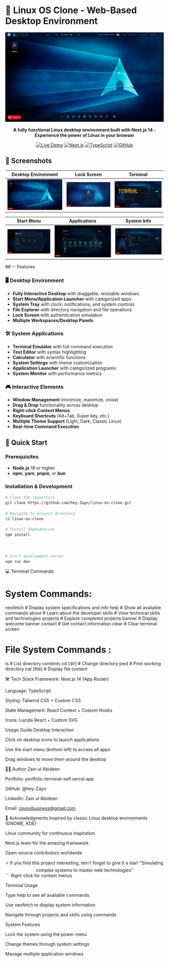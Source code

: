 # 🐧 Linux OS Clone - Web-Based Desktop Environment

<div align="center">

![Linux OS Clone](./public/Home.png)

**A fully functional Linux desktop environment built with Next.js 14 - Experience the power of Linux in your browser**

[![Live Demo](https://img.shields.io/badge/🌐_Live_Demo-00ff00?style=for-the-badge&logo=vercel&logoColor=black)](https://your-live-demo-link.vercel.app)
[![Next.js](https://img.shields.io/badge/Next.js-14-000000?style=for-the-badge&logo=next.js&logoColor=white)](https://nextjs.org)
[![TypeScript](https://img.shields.io/badge/TypeScript-3178C6?style=for-the-badge&logo=typescript&logoColor=white)](https://typescriptlang.org)
[![GitHub](https://img.shields.io/badge/GitHub-181717?style=for-the-badge&logo=github&logoColor=white)](https://github.com/hey-Zayn)

</div>

## 📸 Screenshots

<div align="center">

| Desktop Environment | Lock Screen | Terminal |
|---------------------|-------------|----------|
| ![Desktop](./public/Home.png) | ![Lock Screen](./public/lockscreen.png) | ![Terminal](./public/terminal.png) |

| Start Menu | Applications | System Info |
|------------|--------------|-------------|
| ![Start Menu](./public/startupmenu.png) | ![Apps](./public/apps.png) | ![Neofetch](./public/neofetch.png) |

</div>
## ✨ Features

### 🖥️ Desktop Environment
- **Fully Interactive Desktop** with draggable, resizable windows
- **Start Menu/Application Launcher** with categorized apps
- **System Tray** with clock, notifications, and system controls
- **File Explorer** with directory navigation and file operations
- **Lock Screen** with authentication simulation
- **Multiple Workspaces/Desktop Panels**

### 🛠️ System Applications
- **Terminal Emulator** with full command execution
- **Text Editor** with syntax highlighting
- **Calculator** with scientific functions
- **System Settings** with theme customization
- **Application Launcher** with categorized programs
- **System Monitor** with performance metrics

### 🎮 Interactive Elements
- **Window Management** (minimize, maximize, close)
- **Drag & Drop** functionality across desktop
- **Right-click Context Menus**
- **Keyboard Shortcuts** (Alt+Tab, Super key, etc.)
- **Multiple Theme Support** (Light, Dark, Classic Linux)
- **Real-time Command Execution**

## 🚀 Quick Start

### Prerequisites
- **Node.js** 18 or higher
- **npm**, **yarn**, **pnpm**, or **bun**

### Installation & Development

```bash
# Clone the repository
git clone https://github.com/hey-Zayn/linux-os-clone.git

# Navigate to project directory
cd linux-os-clone

# Install dependencies
npm install



# Start development server
npm run dev


````

💻 Terminal Commands

# System Commands:

neofetch      # Display system specifications and info
help          # Show all available commands
about         # Learn about the developer
skills        # View technical skills and technologies
projects      # Explore completed projects
banner        # Display welcome banner
contact       # Get contact information
clear         # Clear terminal screen


# File System Commands : 
ls            # List directory contents
cd [dir]      # Change directory
pwd           # Print working directory
cat [file]    # Display file content


🛠️ Tech Stack
Framework: Next.js 14 (App Router)

Language: TypeScript

Styling: Tailwind CSS + Custom CSS

State Management: React Context + Custom Hooks

Icons: Lucide React + Custom SVG




Usage Guide
Desktop Interaction

Click on desktop icons to launch applications

Use the start menu (bottom left) to access all apps

Drag windows to move them around the desktop


👨‍💻 Author
Zain ul Abideen

Portfolio: portfolio-terminal-self.vercel.app

GitHub: @hey-Zayn

LinkedIn: Zain ul Abideen

Email: zaynobusiness@gmail.com

🙏 Acknowledgments
Inspired by classic Linux desktop environments (GNOME, KDE)

Linux community for continuous inspiration

Next.js team for the amazing framework

Open-source contributors worldwide


<div align="center">
⭐ If you find this project interesting, don't forget to give it a star!
"Simulating complex systems to master web technologies"

</div> ```
Right-click for context menus

Terminal Usage

Type help to see all available commands

Use neofetch to display system information

Navigate through projects and skills using commands

System Features

Lock the system using the power menu

Change themes through system settings

Manage multiple application windows
